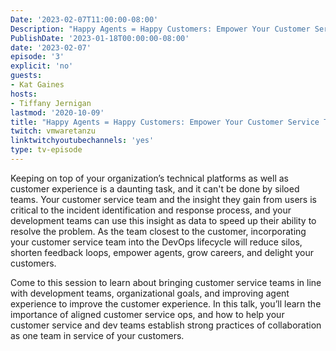 ```yaml
---
Date: '2023-02-07T11:00:00-08:00'
Description: "Happy Agents = Happy Customers: Empower Your Customer Service Team to Lead the Way"
PublishDate: '2023-01-18T00:00:00-08:00'
date: '2023-02-07'
episode: '3'
explicit: 'no'
guests:
- Kat Gaines
hosts:
- Tiffany Jernigan
lastmod: '2020-10-09'
title: "Happy Agents = Happy Customers: Empower Your Customer Service Team to Lead the Way"
twitch: vmwaretanzu
linktwitchyoutubechannels: 'yes'
type: tv-episode
---
```


Keeping on top of your organization’s technical platforms as well as customer experience is a daunting task, and it can't be done by siloed teams. Your customer service team and the insight they gain from users is critical to the incident identification and response process, and your development teams can use this insight as data to speed up their ability to resolve the problem. As the team closest to the customer, incorporating your customer service team into the DevOps lifecycle will reduce silos, shorten feedback loops, empower agents, grow careers, and delight your customers.

Come to this session to learn about bringing customer service teams in line with development teams, organizational goals, and improving agent experience to improve the customer experience. In this talk, you’ll learn the importance of aligned customer service ops, and how to help your customer service and dev teams establish strong practices of collaboration as one team in service of your customers.
